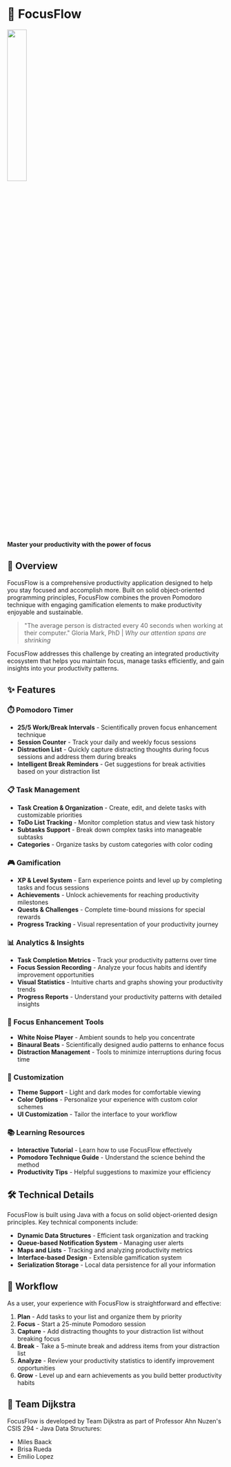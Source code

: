 # 🌊 FocusFlow

<p>
  <img src="https://github.com/user-attachments/assets/9d8f3f73-7251-4498-a4e5-ddc19a6c8dd1" width="30%">
</p>


**Master your productivity with the power of focus**

## 🚀 Overview

FocusFlow is a comprehensive productivity application designed to help you stay focused and accomplish more. Built on solid object-oriented programming principles, FocusFlow combines the proven Pomodoro technique with engaging gamification elements to make productivity enjoyable and sustainable.

> "The average person is distracted every 40 seconds when working at their computer." Gloria Mark, PhD | _Why our attention spans are shrinking_

FocusFlow addresses this challenge by creating an integrated productivity ecosystem that helps you maintain focus, manage tasks efficiently, and gain insights into your productivity patterns.

## ✨ Features

### ⏱️ Pomodoro Timer
- **25/5 Work/Break Intervals** - Scientifically proven focus enhancement technique
- **Session Counter** - Track your daily and weekly focus sessions
- **Distraction List** - Quickly capture distracting thoughts during focus sessions and address them during breaks
- **Intelligent Break Reminders** - Get suggestions for break activities based on your distraction list


### 📋 Task Management
- **Task Creation & Organization** - Create, edit, and delete tasks with customizable priorities
- **ToDo List Tracking** - Monitor completion status and view task history
- **Subtasks Support** - Break down complex tasks into manageable subtasks
- **Categories** - Organize tasks by custom categories with color coding

### 🎮 Gamification
- **XP & Level System** - Earn experience points and level up by completing tasks and focus sessions
- **Achievements** - Unlock achievements for reaching productivity milestones
- **Quests & Challenges** - Complete time-bound missions for special rewards
- **Progress Tracking** - Visual representation of your productivity journey

### 📊 Analytics & Insights
- **Task Completion Metrics** - Track your productivity patterns over time
- **Focus Session Recording** - Analyze your focus habits and identify improvement opportunities
- **Visual Statistics** - Intuitive charts and graphs showing your productivity trends
- **Progress Reports** - Understand your productivity patterns with detailed insights

### 🧠 Focus Enhancement Tools
- **White Noise Player** - Ambient sounds to help you concentrate
- **Binaural Beats** - Scientifically designed audio patterns to enhance focus
- **Distraction Management** - Tools to minimize interruptions during focus time

### 🎨 Customization
- **Theme Support** - Light and dark modes for comfortable viewing
- **Color Options** - Personalize your experience with custom color schemes
- **UI Customization** - Tailor the interface to your workflow

### 📚 Learning Resources
- **Interactive Tutorial** - Learn how to use FocusFlow effectively
- **Pomodoro Technique Guide** - Understand the science behind the method
- **Productivity Tips** - Helpful suggestions to maximize your efficiency

## 🛠️ Technical Details

FocusFlow is built using Java with a focus on solid object-oriented design principles. Key technical components include:

- **Dynamic Data Structures** - Efficient task organization and tracking
- **Queue-based Notification System** - Managing user alerts
- **Maps and Lists** - Tracking and analyzing productivity metrics 
- **Interface-based Design** - Extensible gamification system
- **Serialization Storage** - Local data persistence for all your information

## 🔄 Workflow

As a user, your experience with FocusFlow is straightforward and effective:

1. **Plan** - Add tasks to your list and organize them by priority
2. **Focus** - Start a 25-minute Pomodoro session
3. **Capture** - Add distracting thoughts to your distraction list without breaking focus
4. **Break** - Take a 5-minute break and address items from your distraction list
5. **Analyze** - Review your productivity statistics to identify improvement opportunities
6. **Grow** - Level up and earn achievements as you build better productivity habits


## 👥 Team Dijkstra

FocusFlow is developed by Team Dijkstra as part of Professor Ahn Nuzen's CSIS 294 - Java Data Structures:

- Miles Baack
- Brisa Rueda 
- Emilio Lopez


